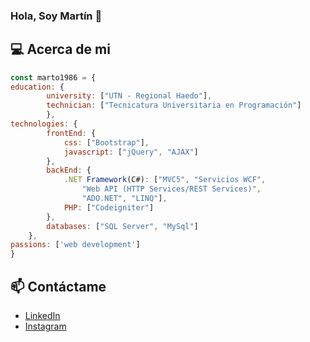 ### Hola, Soy Martín 👋

## :computer: Acerca de mi
``` js
const marto1986 = {
education: {
        university: ["UTN - Regional Haedo"],
        technician: ["Tecnicatura Universitaria en Programación"]
        },
technologies: {
        frontEnd: {
            css: ["Bootstrap"],
            javascript: ["jQuery", "AJAX"]
        },
        backEnd: {
            .NET Framework(C#): ["MVC5", "Servicios WCF", 
                "Web API (HTTP Services/REST Services)", 
                "ADO.NET", "LINQ"],
            PHP: ["Codeigniter"]
        },
        databases: ["SQL Server", "MySql"]
    },
passions: ['web development']
}
```

## 📫 Contáctame
- [LinkedIn](https://www.linkedin.com/in/martin-matias/)
- [Instagram](https://www.instagram.com/martin__matias/)
